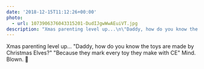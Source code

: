 ```yaml
---
date: '2018-12-15T11:12:26+00:00'
photo:
  - url: 1073906376043315201-DudIJgwWwAEuiVT.jpg
description: "Xmas parenting level up...\n\"Daddy, how do you know the toys are made by Christmas Elves?\"\n\"Because they mark every toy they make with CE\"\nMind. Blown. \U0001F332 "
---
```

Xmas parenting level up...
"Daddy, how do you know the toys are made by Christmas Elves?"
"Because they mark every toy they make with CE"
Mind. Blown. 🌲 
